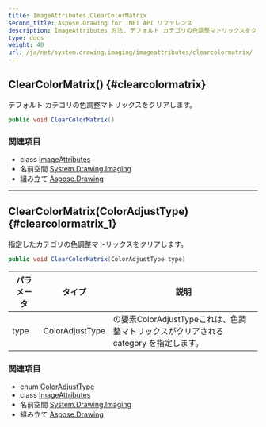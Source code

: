 ```yaml
---
title: ImageAttributes.ClearColorMatrix
second_title: Aspose.Drawing for .NET API リファレンス
description: ImageAttributes 方法. デフォルト カテゴリの色調整マトリックスをクリアします
type: docs
weight: 40
url: /ja/net/system.drawing.imaging/imageattributes/clearcolormatrix/
---
```

## ClearColorMatrix() {#clearcolormatrix}

デフォルト カテゴリの色調整マトリックスをクリアします。

```csharp
public void ClearColorMatrix()
```

### 関連項目

* class [ImageAttributes](../)
* 名前空間 [System.Drawing.Imaging](../../imageattributes/)
* 組み立て [Aspose.Drawing](../../../)

---

## ClearColorMatrix(ColorAdjustType) {#clearcolormatrix_1}

指定したカテゴリの色調整マトリックスをクリアします。

```csharp
public void ClearColorMatrix(ColorAdjustType type)
```

| パラメータ | タイプ | 説明 |
| --- | --- | --- |
| type | ColorAdjustType | の要素ColorAdjustTypeこれは、色調整マトリックスがクリアされる category を指定します。 |

### 関連項目

* enum [ColorAdjustType](../../coloradjusttype/)
* class [ImageAttributes](../)
* 名前空間 [System.Drawing.Imaging](../../imageattributes/)
* 組み立て [Aspose.Drawing](../../../)


